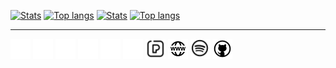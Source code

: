 [![Stats](https://github-readme-stats.vercel.app/api?username=david-lev&show_icons=true&count_private=true&theme=dark&custom_title=My%20GitHub%20Stats)](https://github.com/david-lev#gh-dark-mode-only)
[![Top langs](https://github-readme-stats.vercel.app/api/top-langs/?username=david-lev&layout=compact&hide=CSS&theme=dark&show_icons=true&count_private=true&card_width=445)](https://github.com/david-lev#gh-dark-mode-only)
[![Stats](https://github-readme-stats.vercel.app/api?username=david-lev&show_icons=true&count_private=true&theme=light&custom_title=My%20GitHub%20Stats)](https://github.com/david-lev#gh-light-mode-only)
[![Top langs](https://github-readme-stats.vercel.app/api/top-langs/?username=david-lev&layout=compact&hide=CSS&theme=light&show_icons=true&count_private=true&card_width=445)](https://github.com/david-lev#gh-light-mode-only)

<!-- ### &nbsp; My social:
 -->
---
[![Telegram](icons/light/telegram.png)](https://t.me/davidlev#gh-dark-mode-only)
[![Pexels](icons/light/pexels.png)](https://www.pexels.com/@davidlev#gh-dark-mode-only)
[![My website](icons/light/website.png)](https://davidlev.me/?ref=github#gh-dark-mode-only)
[![Spotify](icons/light/spotify.png)](https://open.spotify.com/user/4xgot8coriuhr6ad9f29pt0pv#gh-dark-mode-only)
[![GitHub](icons/light/github.png)](https://github.com/david-lev#gh-dark-mode-only)
[![Telegram](icons/light/telegram.png)](https://t.me/davidlev#gh-light-mode-only)
[![Pexels](icons/dark/pexels.png)](https://www.pexels.com/@davidlev#gh-light-mode-only)
[![My website](icons/dark/website.png)](https://davidlev.me/?ref=github#gh-light-mode-only)
[![Spotify](icons/dark/spotify.png)](https://open.spotify.com/user/4xgot8coriuhr6ad9f29pt0pv#gh-light-mode-only)
[![GitHub](icons/dark/github.png)](https://github.com/david-lev#gh-light-mode-only)
